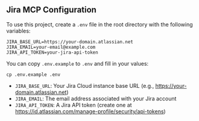 ## Jira MCP Configuration

To use this project, create a `.env` file in the root directory with the following variables:

```
JIRA_BASE_URL=https://your-domain.atlassian.net
JIRA_EMAIL=your-email@example.com
JIRA_API_TOKEN=your-jira-api-token
```

You can copy `.env.example` to `.env` and fill in your values:

```
cp .env.example .env
```

- `JIRA_BASE_URL`: Your Jira Cloud instance base URL (e.g., https://your-domain.atlassian.net)
- `JIRA_EMAIL`: The email address associated with your Jira account
- `JIRA_API_TOKEN`: A Jira API token (create one at https://id.atlassian.com/manage-profile/security/api-tokens) 